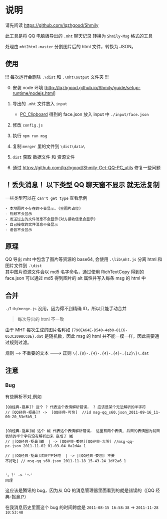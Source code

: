 # 说明

请先阅读 https://github.com/lqzhgood/Shmily

此工具是将 QQ 电脑版导出的 `.mht` 聊天记录 转换为 `Shmily-Msg` 格式的工具

处理由 `mht2html-master` 分割图片后的 html 文件，转换为 JSON。

## 使用

!!! 每次运行会删除 `.\dist` 和 `.\mht\output` 文件夹 !!! <br />

0. 安装 node 环境 [http://lqzhgood.github.io/Shmily/guide/setup-runtime/nodejs.html]
1. 导出的 `.mht` 文件放入 `input`

    - [PC_Clipboard](https://github.com/lqzhgood/Shmily-Get-QQ-PC_Clipboard) 得到的 face.json 放入 input 中 `./input/face.json`

2. 修改 `config.js`
3. 执行 `npm run msg`
4. 复制 `merger` 里的文件到 `\dist\data\`
5. `dist` 获取 数据文件 和 资源文件
6. 通过 https://github.com/lqzhgood/Shmily-Get-QQ-PC_utils 修复一些问题

## ！丢失消息！ 以下类型 QQ 聊天窗不显示 就无法复制

一些类型可以在 `can't get type` 查看示例

```
- 本地图片不存在的不会显示。(空图片占位)
- 视频不会显示
- 发送过去的文件消息不会显示(对方接收信息会显示)
- 自己接收的文件消息不会显示
- 语音不会显示

```

## 原理

QQ 导出 mht 中包含了图片等资源的 base64, 会使用 `.\lib\mht.js` 分离 html 和 图片文件到 `.\dist` <br />
其中图片资源文件会以 md5 名字命名，通过使用 RichTextCopy 得到的 face.json 可以通过 md5 得到图片的 alt 属性并写入每条 msg 的 html 中 <br />

## 合并

`./lib/merge.js` 没用，因为得不到精确 ID，所以只能手动合并

> 每次导出的 html 不一致

由于 MHT 每次生成的图片名称如 `{790EA64E-D540-4eb0-81C6-053C2098CC0E}.dat` 是随机数，因此 msg 的 html 并不能一模一样，因此需要通过规则过滤。

规则 --> 不重要的文本 ---> 正则 `\{.{8}-.{4}-.{4}-.{4}-.{12}\}\.dat`

## 注意

### Bug

有些解析不对,例如

```
[QQ经典-抠鼻]? 这个 ? 代表这个表情解析错误， ? 应该是某个无法解析的半字符
// [QQ经典-抠鼻]? ->  [QQ经典-可怜]  //id msg-qq_s60.json_2011-09-16_11-00-20_53e5b5_1


[QQ经典-抠鼻]縅 这个 縅 代表这个表情解析错误， 这里有两个表情, 后面的表情因为前面表情的半个字符没有解析出来 变成了 縅
// |[QQ经典-抠鼻]縅  | -> [QQ经典-委屈][QQ经典-大哭] //msg-qq-pc.json_2011-11-02_01-03-04_0a2d4a_1

// |[QQ经典-抠鼻]坎灰?不好吃  | -> |[QQ经典-委屈] 不要
不好吃| // msg-qq_s60.json_2011-11-18_15-43-24_1df2a6_1


'。?' -> '～'
同理

```

这应该是腾讯的 bug，因为从 QQ 的消息管理器里面看到的就是错误的（[QQ 经典-抠鼻]?）

在我消息历史里面这个 bug 的时间跨度是 `2011-08-15 16:58:38` -> `2011-11-28 10:53:48`
